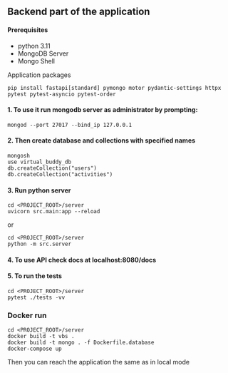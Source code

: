 ## Backend part of the application 
#### Prerequisites
- python 3.11
- MongoDB Server
- Mongo Shell

Application packages
```
pip install fastapi[standard] pymongo motor pydantic-settings httpx pytest pytest-asyncio pytest-order
```

#### 1. To use it run mongodb server as administrator by prompting: 
```
mongod --port 27017 --bind_ip 127.0.0.1
```
#### 2. Then create database and collections with specified names
```
mongosh
use virtual_buddy_db
db.createCollection("users")
db.createCollection("activities")
```
#### 3. Run python server
```
cd <PROJECT_ROOT>/server
uvicorn src.main:app --reload
```
or
```
cd <PROJECT_ROOT>/server
python -m src.server
```
#### 4. To use API check docs at localhost:8080/docs

#### 5. To run the tests
```
cd <PROJECT_ROOT>/server
pytest ./tests -vv
```

### Docker run
```
cd <PROJECT_ROOT>/server
docker build -t vbs .
docker build -t mongo . -f Dockerfile.database
docker-compose up
```
Then you can reach the application the same as in local mode
